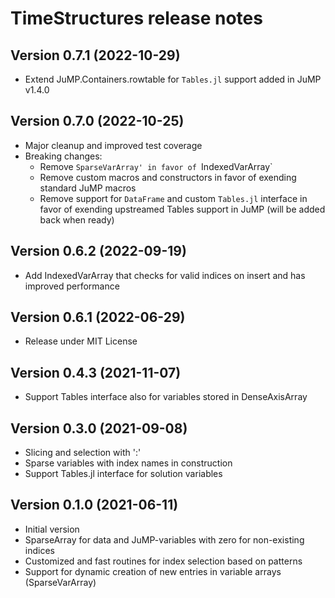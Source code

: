 TimeStructures release notes
===================================


Version 0.7.1 (2022-10-29)
--------------------------
* Extend JuMP.Containers.rowtable for `Tables.jl` support added in JuMP v1.4.0

Version 0.7.0 (2022-10-25)
--------------------------
* Major cleanup and improved test coverage
* Breaking changes:
    - Remove `SparseVarArray' in favor of `IndexedVarArray`
    - Remove custom macros and constructors in favor of exending standard JuMP macros
    - Remove support for `DataFrame` and custom `Tables.jl` interface in favor of exending upstreamed Tables support in JuMP (will be added back when ready)

Version 0.6.2 (2022-09-19)
--------------------------
* Add IndexedVarArray that checks for valid indices on insert and has improved performance

Version 0.6.1 (2022-06-29)
--------------------------
* Release under MIT License

Version 0.4.3 (2021-11-07)
--------------------------
* Support Tables interface also for variables stored in DenseAxisArray

Version 0.3.0 (2021-09-08)
--------------------------
* Slicing and selection with ':'
* Sparse variables with index names in construction
* Support Tables.jl interface for solution variables

Version 0.1.0 (2021-06-11)
--------------------------
* Initial version
* SparseArray for data and JuMP-variables with zero for non-existing indices
* Customized and fast routines for index selection based on patterns
* Support for dynamic creation of new entries in variable arrays (SparseVarArray) 

